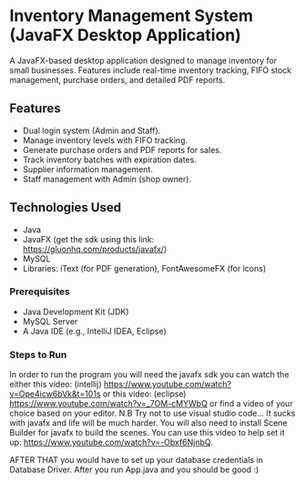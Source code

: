 # Inventory Management System (JavaFX Desktop Application)

A JavaFX-based desktop application designed to manage inventory for small businesses. Features include real-time inventory tracking, FIFO stock management, purchase orders, and detailed PDF reports.

## Features
- Dual login system (Admin and Staff).
- Manage inventory levels with FIFO tracking.
- Generate purchase orders and PDF reports for sales.
- Track inventory batches with expiration dates.
- Supplier information management.
- Staff management with Admin (shop owner).

## Technologies Used
- Java
- JavaFX (get the sdk using this link: https://gluonhq.com/products/javafx/)
- MySQL
- Libraries: iText (for PDF generation), FontAwesomeFX (for icons)


### Prerequisites
- Java Development Kit (JDK)
- MySQL Server
- A Java IDE (e.g., IntelliJ IDEA, Eclipse)

### Steps to Run
In order to run the program you will need the javafx sdk  you can watch the either
this video: (intellij) https://www.youtube.com/watch?v=Ope4icw6bVk&t=101s or this 
video: (eclipse) https://www.youtube.com/watch?v=_7OM-cMYWbQ or find a video of your
choice based on your editor. N.B Try not to use visual studio code... It sucks with
javafx and life will be much harder.
You will also need to install Scene Builder for javafx to build the scenes.
You can use this video to help set it up: https://www.youtube.com/watch?v=-Obxf6NjnbQ.

AFTER THAT you would have to set up your database credentials in Database Driver.
After you run App.java and you should be good :)
